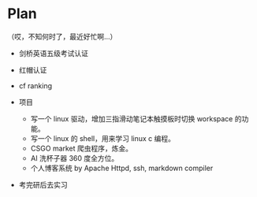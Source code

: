 # Plan
（哎，不知何时了，最近好忙啊...）
- 剑桥英语五级考试认证
- 红帽认证
- cf ranking
- 项目
    - 写一个 linux 驱动，增加三指滑动笔记本触摸板时切换 workspace 的功能。
    - 写一个 linux 的 shell，用来学习 linux c 编程。
    - CSGO market 爬虫程序，炼金。
    - AI 洗杯子器 360 度全方位。
    - 个人博客系统 by Apache Httpd, ssh, markdown compiler

- 考完研后去实习
